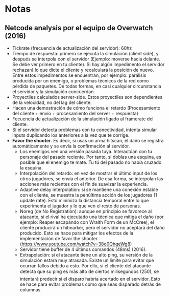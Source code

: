 # Notas

## Netcode analysis por el equipo de Overwatch (2016)

- Tickrate (frecuencia de actualización del servidor): 60hz
- Tiempo de respuesta: primero se ejecuta la simulación (client side), y después se interpola con el servidor (Ejemplo: moverse hacia delante. Se debe ver primero en tu cliente). Si hay algún impedimento el servidor rechazará lo que dicte el cliente y recalculará la posición de nuevo. Entre estos impedimentos se encuentran, por ejemplo: parálisis producida por un enemigo, o problemas técnicos de la red como pérdida de paquetes. De todas formas, en casi cualquier circunstancia el servidor y la simulación concuerdan.
- Proyectiles calculados server-side. Estos proyectiles son dependientes de la velocidad, no del lag del cliente.
- Hacen una demostración de cómo funciona el retardo (Procesamiento del cliente + envío + procesamiento del server + respuesta)
- Fecuencia de actualización de la simulación ligado al framerate del cliente.
- Si el servidor detecta problemas con tu conectividad, intenta simular inputs duplicando los anteriores a la vez que te corrige.
- **Favor the shooter**. Es decir, si usas un arma hitscan, el daño se registra automáticamente y se envía la confirmación al servidor.
    - Los enemigos ven una versión pasada tuya. Interactúan con tu personaje del pasado reciente. Por tanto, si doblas una esquina, es posible que el enemigo te mate. Tu tú del pasado no había cruzado la esquina.
    - Interpolación del retardo: en vez de mostrar el último input de los otros jugadores, se envía el anterior. De esa forma, se interpolan las acciones más recientes con el fin de suavizar la experiencia.
    - Adaptive delay interpolation: si se mantiene una conexión estable con el cliente, se muestra la penúltima acción de los jugadores (1 update rate). Esto minimiza la distancia temporal entre lo que experimenta el jugador y lo que ven el resto de personas.
    - Noreg (de No Registration): aunque en principio se favorece al atacante, si el rival ha ejecutado una técnica que mitiga el daño (por ejemplo: Reaper escapando con Wraith Form de un McCree), el cliente producirá un hitmarker, pero el servidor no aceptará del daño producido. Esto se hace para mitigar los efectos de la implementación de favor the shooter. (https://www.youtube.com/watch?v=38o0QhqeWg8)
    - Servidor tiene buffer de 4 últimos comandos (48ms) (2016).
    - Extrapolación: si el atacante tiene un alto ping, su versión de la simulación estará muy atrasada. Existe un límite para evitar que ocurran fallos debido a esto. Por ello, si el cliente del atacante detecta que su ping es más alto de ciertos milisegundos (250), se intentará predecir si el disparo habría acertado en el servidor. Esto se hace para evitar problemas como que seas disparado detrás de columnas
